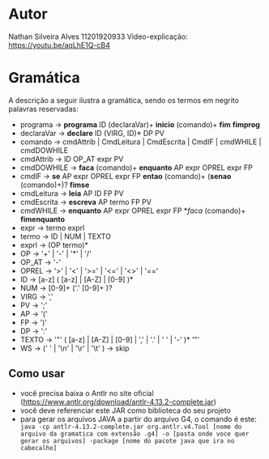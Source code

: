 # Autor
Nathan Silveira Alves 11201920933
Video-explicação: https://youtu.be/aqLhE1Q-cB4

# Gramática
A descrição a seguir ilustra a gramática, sendo os termos em negrito palavras reservadas:
- programa -> **programa** ID (declaraVar)+ **inicio** (comando)+ **fim** **fimprog**
- declaraVar -> **declare** ID (VIRG, ID)* DP PV
- comando -> cmdAttrib | CmdLeitura | CmdEscrita | CmdIF | cmdWHILE | cmdDOWHILE
- cmdAttrib -> ID OP_AT expr PV
- cmdDOWHILE -> **faca** (comando)+ **enquanto** AP expr OPREL expr FP
- cmdIF -> **se** AP expr OPREL expr FP **entao** (comando)+ (**senao** (comando)+)? **fimse**
- cmdLeitura -> **leia** AP ID FP PV
- cmdEscrita -> **escreva** AP termo FP PV
- cmdWHILE -> **enquanto** AP expr OPREL expr FP **faca* (comando)+ **fimenquanto**
- expr -> termo exprl
- termo -> ID | NUM | TEXTO
- exprl -> (OP termo)*
- OP -> '+' | '-' | '*' | '/'
- OP_AT -> '-'
- OPREL -> '>' | '<' | '>=' | '<=' | '<>' | '=='
- ID -> [a-z] ( [a-z] | [A-Z] | [0-9] )*
- NUM -> [0-9]+ ('.' [0-9]+ )?
- VIRG -> ','
- PV -> ';'
- AP -> '('
- FP -> ')'
- DP -> ':'
- TEXTO -> '"' ( [a-z] | [A-Z] | [0-9] | ',' | '.' | ' ' | '-' )* '"'
- WS -> (' ' | '\n' | '\r' | '\t' ) -> skip

## Como usar

- você precisa baixa o Antlr no site oficial (https://www.antlr.org/download/antlr-4.13.2-complete.jar)
- você deve referenciar este JAR como biblioteca do seu projeto
- para gerar os arquivos JAVA a partir do arquivo G4, o comando é este:
``` java -cp antlr-4.13.2-complete.jar org.antlr.v4.Tool [nome do arquivo da gramatica com extensão .g4] -o [pasta onde voce quer gerar os arquivos] -package [nome do pacote java que ira no cabecalho]```
